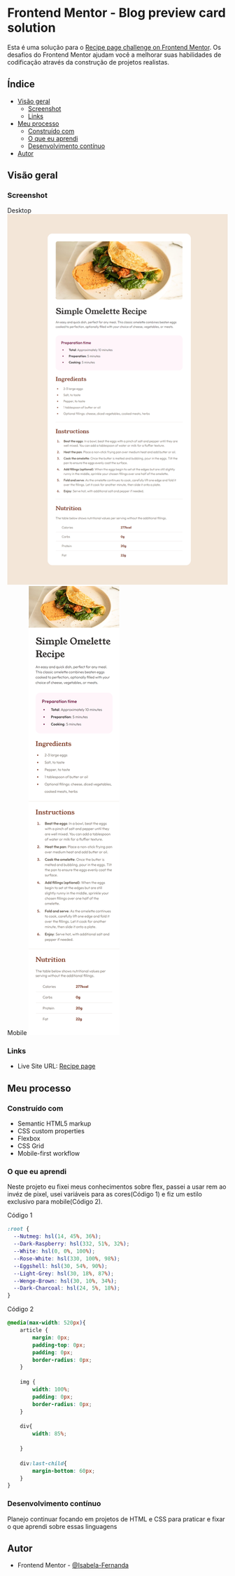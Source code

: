 # Frontend Mentor - Blog preview card solution

Esta é uma solução para o [Recipe page challenge on Frontend Mentor](https://www.frontendmentor.io/challenges/recipe-page-KiTsR8QQKm). Os desafios do Frontend Mentor ajudam você a melhorar suas habilidades de codificação através da construção de projetos realistas. 

## Índice

- [Visão geral](#visão-geral)
  - [Screenshot](#screenshot)
  - [Links](#links)
- [Meu processo](#meu-processo)
  - [Construído com](#construído-com)
  - [O que eu aprendi](#o-que-eu-aprendi)
  - [Desenvolvimento contínuo](#desenvolvimento-contínuo)
- [Autor](#autor)

## Visão geral

### Screenshot

Desktop
![](./design/solucao-desktop.png)
Mobile
![](./design/solucao-mobile.png)

### Links

- Live Site URL: [Recipe page](https://isabela-fernanda.github.io/recipe-page/)

## Meu processo

### Construído com

- Semantic HTML5 markup
- CSS custom properties
- Flexbox
- CSS Grid
- Mobile-first workflow

### O que eu aprendi

Neste projeto eu fixei meus conhecimentos sobre flex, passei a usar rem ao invéz de pixel, usei variáveis para as cores(Código 1) e fiz um estilo exclusivo para mobile(Código 2).

Código 1
```css
:root {
  --Nutmeg: hsl(14, 45%, 36%);
  --Dark-Raspberry: hsl(332, 51%, 32%);
  --White: hsl(0, 0%, 100%);
  --Rose-White: hsl(330, 100%, 98%);
  --Eggshell: hsl(30, 54%, 90%);
  --Light-Grey: hsl(30, 18%, 87%);
  --Wenge-Brown: hsl(30, 10%, 34%);
  --Dark-Charcoal: hsl(24, 5%, 18%);
}
```

Código 2
```css
@media(max-width: 520px){
    article {
        margin: 0px;
        padding-top: 0px;
        padding: 0px;
        border-radius: 0px;
    }

    img {
        width: 100%;
        padding: 0px;
        border-radius: 0px;
    }

    div{
        width: 85%;
        
    }

    div:last-child{
        margin-bottom: 60px;
    }
}
```

### Desenvolvimento contínuo

Planejo continuar focando em projetos de HTML e CSS para praticar e fixar o que aprendi sobre essas linguagens

## Autor

- Frontend Mentor - [@Isabela-Fernanda](https://www.frontendmentor.io/profile/Isabela-Fernanda)